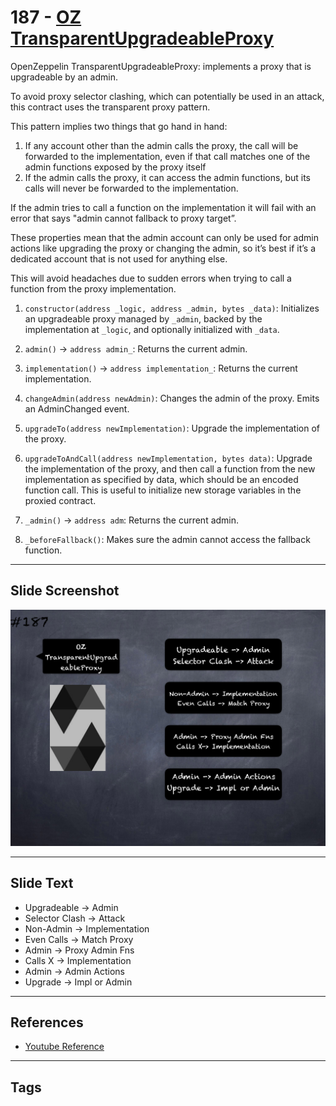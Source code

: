 # 187 - [OZ TransparentUpgradeableProxy](OZ%20TransparentUpgradeableProxy.md)
OpenZeppelin TransparentUpgradeableProxy: implements a proxy that is upgradeable by an admin. 

To avoid proxy selector clashing, which can potentially be used in an attack, this contract uses the transparent proxy pattern. 

This pattern implies two things that go hand in hand: 

1. If any account other than the admin calls the proxy, the call will be forwarded to the implementation, even if that call matches one of the admin functions exposed by the proxy itself
2. If the admin calls the proxy, it can access the admin functions, but its calls will never be forwarded to the implementation. 

If the admin tries to call a function on the implementation it will fail with an error that says "admin cannot fallback to proxy target”.

These properties mean that the admin account can only be used for admin actions like upgrading the proxy or changing the admin, so it’s best if it’s a dedicated account that is not used for anything else. 

This will avoid headaches due to sudden errors when trying to call a function from the proxy implementation.

1.  `constructor(address _logic, address _admin, bytes _data)`: Initializes an upgradeable proxy managed by `_admin`, backed by the implementation at `_logic`, and optionally initialized with `_data`.
    
2.  `admin()` → `address admin_`: Returns the current admin.
    
3.  `implementation()` → `address implementation_`: Returns the current implementation.
    
4.  `changeAdmin(address newAdmin)`: Changes the admin of the proxy. Emits an AdminChanged event.
    
5.  `upgradeTo(address newImplementation)`: Upgrade the implementation of the proxy.
    
6.  `upgradeToAndCall(address newImplementation, bytes data)`: Upgrade the implementation of the proxy, and then call a function from the new implementation as specified by data, which should be an encoded function call. This is useful to initialize new storage variables in the proxied contract.
    
7.  `_admin()` → `address adm`: Returns the current admin.
    
8.  `_beforeFallback()`: Makes sure the admin cannot access the fallback function.
___
## Slide Screenshot
![187.png](../images/solidity201/187.png)
___
## Slide Text
- Upgradeable -> Admin
- Selector Clash -> Attack
- Non-Admin -> Implementation
- Even Calls -> Match Proxy
- Admin -> Proxy Admin Fns
- Calls X -> Implementation
- Admin -> Admin Actions
- Upgrade -> Impl or Admin
___
## References
- [Youtube Reference](https://youtu.be/0kx8M4u5980?t=596)
___
## Tags
